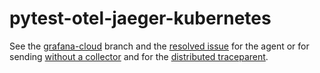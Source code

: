 # pytest-otel-jaeger-kubernetes

See the [grafana-cloud](https://github.com/giuliohome/pytest-otel-jaeger-kubernetes/tree/grafana-cloud) branch and the [resolved issue](https://github.com/grafana/agent/issues/1977#issuecomment-1202071423) for the agent or for sending [without a collector](https://github.com/grafana/tempo/issues/1698) and for the [distributed traceparent](https://github.com/grafana/tempo/issues/1296#issuecomment-1228006579).
